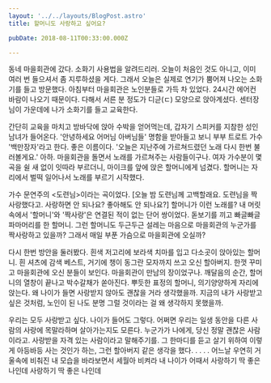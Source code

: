 ```yaml
---
layout: '../../layouts/BlogPost.astro'
title: 할머니도 사랑하고 싶어요?

pubDate: 2018-08-11T00:33:00.000Z

---
```


동네 마을회관에 갔다. 소화기 사용법을 알려드리러. 오늘이 처음인 것도 아니고, 이미 여러 번 들으셔서 좀 지루하셨을 게다. 그래서 오늘은 실제로 연기가 뿜어져 나오는 소화기를 들고 방문했다. 아침부터 마을회관은 노인분들로 가득 차 있었다. 24시간 에어컨 바람이 나오기 때문이다. 다해서 서른 분 정도가 디귿(ㄷ) 모양으로 앉아계셨다. 센터장님이 가운데에 나가 소화기를 들고 교육한다. 

간단히 교육을 마치고 방바닥에 앉아 수박을 얻어먹는데, 갑자기 스피커를 지참한 성인 남녀가 들어온다. '안녕하세요 어머님 아버님들' 명함을 받아들고 보니 부부 트로트 가수 '백만장자'라고 한다. 좋은 이름이다. '오늘은 지난주에 가르쳐드렸던 노래 다시 한번 불러볼게요.' 아하. 마을회관을 돌면서 노래를 가르쳐주는 사람들이구나. 여자 가수분이 몇 곡을 쉴 새 없이 잇따라 부르더니, 마이크를 앞에 앉은 할머니에게 넘겼다. 할머니는 자리에서 벌떡 일어나서 노래를 부르기 시작했다.

가수 문연주의 <도련님>이라는 곡이었다. [오늘 밤 도련님께 고백할래요. 도련님을 짝사랑했다고. 사랑하면 안 되나요? 좋아해도 안 되나요?] 할머니가 이런 노래를? 내 머릿속에서 '할머니'와 '짝사랑'은 연결된 적이 없는 단어 쌍이었다. 돋보기를 끼고 빠글빠글 파마머리를 한 할머니. 그런 할머니도 두근두근 설레는 마음으로 마을회관의 누군가를 짝사랑하고 있을까? 그래서 매일 부푼 가슴으로 마을회관에 오실까?

다시 한번 방안을 둘러봤다. 흰색 저고리에 보라색 치마를 입고 다소곳이 앉아있는 할머니. 흰 셔츠에 감색 베스트, 거기에 챙이 동그란 모자까지 쓰고 오신 할아버지. 한껏 꾸미고 마을회관에 오신 분들이 보인다. 마을회관이 만남의 장이었구나. 깨달음의 순간, 할머니의 열창이 끝나고 박수갈채가 쏟아진다. 뿌듯한 표정의 할머니, 의기양양하게 자리에 앉는다. 왜 나이가 들면 사랑받지 않아도 괜찮을 거라 생각했을까. 지금의 내가 사랑받고 싶은 것처럼, 노인이 된 나도 분명 그럴 것이라는 걸 왜 생각하지 못했을까.

우리는 모두 사랑받고 싶다. 나이가 들어도 그렇다. 어쩌면 우리는 일생 동안을 다른 사람의 사랑에 목말라하며 살아가는지도 모른다. 누군가가 나에게, 당신 정말 괜찮은 사람이라고. 사랑받을 자격 있는 사람이라고 말해주기를. 그 한마디를 듣고 살기 위하여 이렇게 아등바등 사는 것인가 하는, 그런 할아버지 같은 생각을 했다.
.
.
.
.
어느날 우연히 거울속에 비춰진 
내 모습을 바라보면서 
세월아 비켜라 내 나이가 어때서
사랑하기 딱 좋은 나인데 
사랑하기 딱 좋은 나인데